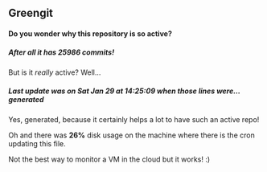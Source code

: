 ## Greengit

#### Do you wonder why this repository is so active?

##### After all it has 25986 commits!

But is it *really* active? Well...

##### Last update was on Sat Jan 29 at 14:25:09 when those lines were... generated

Yes, generated, because it certainly helps a lot to have such an active repo!

Oh and there was **26%** disk usage on the machine
where there is the cron updating this file.

Not the best way to monitor a VM in the cloud but it works! :)
